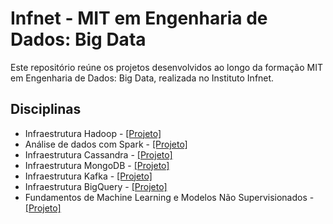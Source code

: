 # Infnet - MIT em Engenharia de Dados: Big Data

Este repositório reúne os projetos desenvolvidos ao longo da formação MIT em Engenharia de Dados: Big Data, realizada no Instituto Infnet.

## Disciplinas
- Infraestrutura Hadoop - [[Projeto]](./projetos/infraestrutura_hadoop/)
- Análise de dados com Spark - [[Projeto]](./projetos/analise_dados_spark/)
- Infraestrutura Cassandra - [[Projeto]](./projetos/infraestrutura_cassandra/)
- Infraestrutura MongoDB - [[Projeto]](./projetos/infraestrutura_mongodb/)
- Infraestrutura Kafka - [[Projeto]](./projetos/infraestrutura_kafka/)
- Infraestrutura BigQuery - [[Projeto]](./projetos/infraestrutura_bigquery/)
- Fundamentos de Machine Learning e Modelos Não Supervisionados - [[Projeto]](./projetos/fundamentos_ml_modelos_nao_supervisionados/)